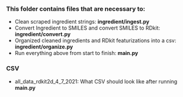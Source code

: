 ### This folder contains files that are necessary to:
* Clean scraped ingredient strings: **ingredient/ingest.py**
* Convert Ingredient to SMILES and convert SMILES to RDkit: **ingredient/convert.py**
* Organized cleaned ingredients and RDkit featurizations into a csv: **ingredient/organize.py**
* Run everything above from start to finish: **main.py**

### CSV
* all_data_rdkit2d_4_7_2021: What CSV should look like after running **main.py**